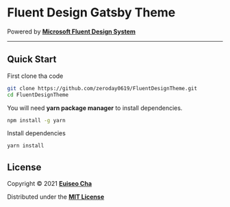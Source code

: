 Fluent Design Gatsby Theme
==========================

Powered by [**Microsoft Fluent Design System**](https://www.microsoft.com/design/fluent/)

--------------------------


## Quick Start

First clone tha code
```bash
git clone https://github.com/zeroday0619/FluentDesignTheme.git
cd FluentDesignTheme
```

You will need **yarn package manager** to install dependencies.
```bash
npm install -g yarn
```

Install dependencies
```bash
yarn install
```

## License

Copyright © 2021 [**Euiseo Cha**](https://github.com/zeroday0619)

Distributed under the [**MIT License**](./LICENSE)